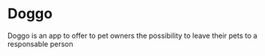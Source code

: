 # Doggo
Doggo is an app to offer to pet owners the possibility to leave their pets to a responsable person
